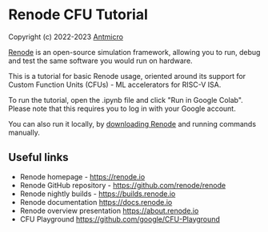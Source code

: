 # Renode CFU Tutorial

Copyright (c) 2022-2023 [Antmicro](https://www.antmicro.com)

[Renode](https://renode.io) is an open-source simulation framework, allowing you to run, debug and test the same software you would run on hardware.

This is a tutorial for basic Renode usage, oriented around its support for Custom Function Units (CFUs) - ML accelerators for RISC-V ISA.

To run the tutorial, open the .ipynb file and click "Run in Google Colab".
Please note that this requires you to log in with your Google account.

You can also run it locally, by [downloading Renode](https://builds.renode/io) and running commands manually.

## Useful links

* Renode homepage - https://renode.io
* Renode GitHub repository - https://github.com/renode/renode
* Renode nightly builds - https://builds.renode.io 
* Renode documentation https://docs.renode.io
* Renode overview presentation https://about.renode.io
* CFU Playground https://github.com/google/CFU-Playground

